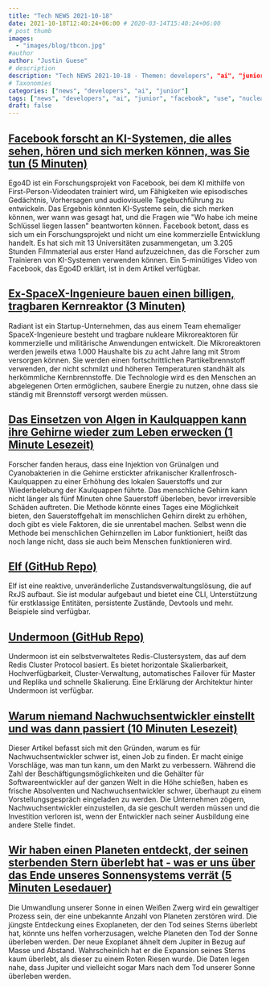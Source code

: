 ```yaml
---
title: "Tech NEWS 2021-10-18"
date: 2021-10-18T12:40:24+06:00 # 2020-03-14T15:40:24+06:00
# post thumb
images:
  - "images/blog/tbcon.jpg"
#author
author: "Justin Guese"
# description
description: "Tech NEWS 2021-10-18 - Themen: developers", "ai", "junior"
# Taxonomies
categories: ["news", "developers", "ai", "junior"]
tags: ["news", "developers", "ai", "junior", "facebook", "use", "nuclear"]
draft: false
---
```


## [Facebook forscht an KI-Systemen, die alles sehen, hören und sich merken können, was Sie tun (5 Minuten)](https://www.theverge.com/2021/10/14/22725894/facebook-augmented-reality-ar-glasses-ai-systems-ego4d-research)

 Ego4D ist ein Forschungsprojekt von Facebook, bei dem KI mithilfe von First-Person-Videodaten trainiert wird, um Fähigkeiten wie episodisches Gedächtnis, Vorhersagen und audiovisuelle Tagebuchführung zu entwickeln. Das Ergebnis könnten KI-Systeme sein, die sich merken können, wer wann was gesagt hat, und die Fragen wie "Wo habe ich meine Schlüssel liegen lassen" beantworten können. Facebook betont, dass es sich um ein Forschungsprojekt und nicht um eine kommerzielle Entwicklung handelt. Es hat sich mit 13 Universitäten zusammengetan, um 3.205 Stunden Filmmaterial aus erster Hand aufzuzeichnen, das die Forscher zum Trainieren von KI-Systemen verwenden können. Ein 5-minütiges Video von Facebook, das Ego4D erklärt, ist in dem Artikel verfügbar.

## [Ex-SpaceX-Ingenieure bauen einen billigen, tragbaren Kernreaktor (3 Minuten)](https://interestingengineering.com/ex-spacex-engineers-are-building-a-cheap-portable-nuclear-reactor)

 Radiant ist ein Startup-Unternehmen, das aus einem Team ehemaliger SpaceX-Ingenieure besteht und tragbare nukleare Mikroreaktoren für kommerzielle und militärische Anwendungen entwickelt. Die Mikroreaktoren werden jeweils etwa 1.000 Haushalte bis zu acht Jahre lang mit Strom versorgen können. Sie werden einen fortschrittlichen Partikelbrennstoff verwenden, der nicht schmilzt und höheren Temperaturen standhält als herkömmliche Kernbrennstoffe. Die Technologie wird es den Menschen an abgelegenen Orten ermöglichen, saubere Energie zu nutzen, ohne dass sie ständig mit Brennstoff versorgt werden müssen.

## [Das Einsetzen von Algen in Kaulquappen kann ihre Gehirne wieder zum Leben erwecken (1 Minute Lesezeit)](https://interestingengineering.com/inserting-algae-into-tadpoles-can-bring-their-brains-back-online)

 Forscher fanden heraus, dass eine Injektion von Grünalgen und Cyanobakterien in die Gehirne erstickter afrikanischer Krallenfrosch-Kaulquappen zu einer Erhöhung des lokalen Sauerstoffs und zur Wiederbelebung der Kaulquappen führte. Das menschliche Gehirn kann nicht länger als fünf Minuten ohne Sauerstoff überleben, bevor irreversible Schäden auftreten. Die Methode könnte eines Tages eine Möglichkeit bieten, den Sauerstoffgehalt im menschlichen Gehirn direkt zu erhöhen, doch gibt es viele Faktoren, die sie unrentabel machen. Selbst wenn die Methode bei menschlichen Gehirnzellen im Labor funktioniert, heißt das noch lange nicht, dass sie auch beim Menschen funktionieren wird.

## [Elf (GitHub Repo)](https://github.com/ngneat/elf)

 Elf ist eine reaktive, unveränderliche Zustandsverwaltungslösung, die auf RxJS aufbaut. Sie ist modular aufgebaut und bietet eine CLI, Unterstützung für erstklassige Entitäten, persistente Zustände, Devtools und mehr. Beispiele sind verfügbar.

## [Undermoon (GitHub Repo)](https://github.com/doyoubi/undermoon)

 Undermoon ist ein selbstverwaltetes Redis-Clustersystem, das auf dem Redis Cluster Protocol basiert. Es bietet horizontale Skalierbarkeit, Hochverfügbarkeit, Cluster-Verwaltung, automatisches Failover für Master und Replika und schnelle Skalierung. Eine Erklärung der Architektur hinter Undermoon ist verfügbar.

## [Warum niemand Nachwuchsentwickler einstellt und was dann passiert (10 Minuten Lesezeit)](https://www.notonlycode.org/nobody-hires-juniors/)

 Dieser Artikel befasst sich mit den Gründen, warum es für Nachwuchsentwickler schwer ist, einen Job zu finden. Er macht einige Vorschläge, was man tun kann, um den Markt zu verbessern. Während die Zahl der Beschäftigungsmöglichkeiten und die Gehälter für Softwareentwickler auf der ganzen Welt in die Höhe schießen, haben es frische Absolventen und Nachwuchsentwickler schwer, überhaupt zu einem Vorstellungsgespräch eingeladen zu werden. Die Unternehmen zögern, Nachwuchsentwickler einzustellen, da sie geschult werden müssen und die Investition verloren ist, wenn der Entwickler nach seiner Ausbildung eine andere Stelle findet.

## [Wir haben einen Planeten entdeckt, der seinen sterbenden Stern überlebt hat - was er uns über das Ende unseres Sonnensystems verrät (5 Minuten Lesedauer)](https://theconversation.com/weve-spotted-a-planet-surviving-its-dying-star-heres-what-it-tells-us-about-end-of-our-solar-system-169514)

 Die Umwandlung unserer Sonne in einen Weißen Zwerg wird ein gewaltiger Prozess sein, der eine unbekannte Anzahl von Planeten zerstören wird. Die jüngste Entdeckung eines Exoplaneten, der den Tod seines Sterns überlebt hat, könnte uns helfen vorherzusagen, welche Planeten den Tod der Sonne überleben werden. Der neue Exoplanet ähnelt dem Jupiter in Bezug auf Masse und Abstand. Wahrscheinlich hat er die Expansion seines Sterns kaum überlebt, als dieser zu einem Roten Riesen wurde. Die Daten legen nahe, dass Jupiter und vielleicht sogar Mars nach dem Tod unserer Sonne überleben werden.

